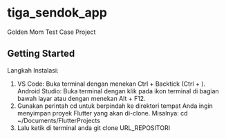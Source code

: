 # tiga_sendok_app

Golden Mom Test Case Project

## Getting Started

Langkah Instalasi:
  
1.  VS Code: Buka terminal dengan menekan Ctrl + Backtick (Ctrl + \).
    Android Studio: Buka terminal dengan klik pada ikon terminal di bagian bawah layar atau dengan menekan Alt + F12.
2.  Gunakan perintah cd untuk berpindah ke direktori tempat Anda ingin menyimpan proyek Flutter yang akan di-clone. Misalnya: cd ~/Documents/FlutterProjects
3.  Lalu ketik di terminal anda git clone URL_REPOSITORI

